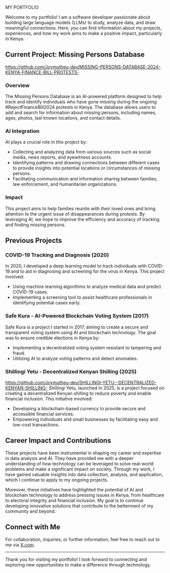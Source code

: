 MY PORTFOLIO

Welcome to my portfolio! I am a software developer passionate about building large language models (LLMs) to study, analyze data, and draw meaningful connections. Here, you can find information about my projects, experiences, and how my work aims to make a positive impact, particularly in Kenya.

## Current Project: Missing Persons Database
https://github.com/Joymutheu-dev/MISSING-PERSONS-DATABASE-2024-KENYA-FINANCE-BILL-PROTESTS-

### Overview
The Missing Persons Database is an AI-powered platform designed to help track and identify individuals who have gone missing during the ongoing #RejectFinanceBill2024 protests in Kenya. The database allows users to add and search for information about missing persons, including names, ages, photos, last known locations, and contact details.

### AI Integration
AI plays a crucial role in this project by:
- Collecting and analyzing data from various sources such as social media, news reports, and eyewitness accounts.
- Identifying patterns and drawing connections between different cases to provide insights into potential locations or circumstances of missing persons.
- Facilitating communication and information sharing between families, law enforcement, and humanitarian organizations.

### Impact
This project aims to help families reunite with their loved ones and bring attention to the urgent issue of disappearances during protests. By leveraging AI, we hope to improve the efficiency and accuracy of tracking and finding missing persons.

## Previous Projects

### COVID-19 Tracking and Diagnosis (2020)
In 2020, I developed a deep learning model to track individuals with COVID-19 and to aid in diagnosing and screening for the virus in Kenya. This project involved:
- Using machine learning algorithms to analyze medical data and predict COVID-19 cases.
- Implementing a screening tool to assist healthcare professionals in identifying potential cases early.

### Safe Kura - AI-Powered Blockchain Voting System (2017)
Safe Kura is a project I started in 2017, aiming to create a secure and transparent voting system using AI and blockchain technology. The goal was to ensure credible elections in Kenya by:
- Implementing a decentralized voting system resistant to tampering and fraud.
- Utilizing AI to analyze voting patterns and detect anomalies.

### Shillingi Yetu - Decentralized Kenyan Shilling (2025)
https://github.com/Joymutheu-dev/SHILLINGI-YETU--DECENTRALIZED-KENYAN-SHILLING-
Shillingi Yetu, launched in 2025, is a project focused on creating a decentralized Kenyan shilling to reduce poverty and enable financial inclusion. This initiative involved:
- Developing a blockchain-based currency to provide secure and accessible financial services.
- Empowering individuals and small businesses by facilitating easy and low-cost transactions.

## Career Impact and Contributions

These projects have been instrumental in shaping my career and expertise in data analysis and AI. They have provided me with a deeper understanding of how technology can be leveraged to solve real-world problems and make a significant impact on society. Through my work, I have gained valuable insights into data collection, analysis, and application, which I continue to apply to my ongoing projects.

Moreover, these initiatives have highlighted the potential of AI and blockchain technology to address pressing issues in Kenya, from healthcare to electoral integrity and financial inclusion. My goal is to continue developing innovative solutions that contribute to the betterment of my community and beyond.

## Connect with Me

For collaboration, inquiries, or further information, feel free to reach out to me via [X.com](https://x.com/jojomutheu).

---

Thank you for visiting my portfolio! I look forward to connecting and exploring new opportunities to make a difference through technology. 
